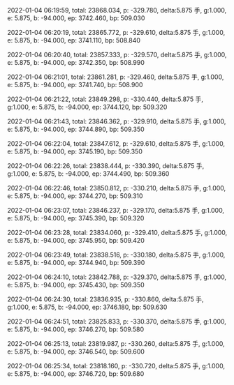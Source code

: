 2022-01-04 06:19:59, total: 23868.034, p: -329.780, delta:5.875 手, g:1.000, e: 5.875, b: -94.000, ep: 3742.460, bp: 509.030

2022-01-04 06:20:19, total: 23865.772, p: -329.610, delta:5.875 手, g:1.000, e: 5.875, b: -94.000, ep: 3741.110, bp: 508.840

2022-01-04 06:20:40, total: 23857.333, p: -329.570, delta:5.875 手, g:1.000, e: 5.875, b: -94.000, ep: 3742.350, bp: 508.990

2022-01-04 06:21:01, total: 23861.281, p: -329.460, delta:5.875 手, g:1.000, e: 5.875, b: -94.000, ep: 3741.740, bp: 508.900

2022-01-04 06:21:22, total: 23849.298, p: -330.440, delta:5.875 手, g:1.000, e: 5.875, b: -94.000, ep: 3744.120, bp: 509.320

2022-01-04 06:21:43, total: 23846.362, p: -329.910, delta:5.875 手, g:1.000, e: 5.875, b: -94.000, ep: 3744.890, bp: 509.350

2022-01-04 06:22:04, total: 23847.612, p: -329.610, delta:5.875 手, g:1.000, e: 5.875, b: -94.000, ep: 3745.190, bp: 509.350

2022-01-04 06:22:26, total: 23838.444, p: -330.390, delta:5.875 手, g:1.000, e: 5.875, b: -94.000, ep: 3744.490, bp: 509.360

2022-01-04 06:22:46, total: 23850.812, p: -330.210, delta:5.875 手, g:1.000, e: 5.875, b: -94.000, ep: 3744.270, bp: 509.310

2022-01-04 06:23:07, total: 23846.237, p: -329.170, delta:5.875 手, g:1.000, e: 5.875, b: -94.000, ep: 3745.390, bp: 509.320

2022-01-04 06:23:28, total: 23834.060, p: -329.410, delta:5.875 手, g:1.000, e: 5.875, b: -94.000, ep: 3745.950, bp: 509.420

2022-01-04 06:23:49, total: 23838.516, p: -330.180, delta:5.875 手, g:1.000, e: 5.875, b: -94.000, ep: 3744.940, bp: 509.390

2022-01-04 06:24:10, total: 23842.788, p: -329.370, delta:5.875 手, g:1.000, e: 5.875, b: -94.000, ep: 3745.430, bp: 509.350

2022-01-04 06:24:30, total: 23836.935, p: -330.860, delta:5.875 手, g:1.000, e: 5.875, b: -94.000, ep: 3746.180, bp: 509.630

2022-01-04 06:24:51, total: 23825.833, p: -330.370, delta:5.875 手, g:1.000, e: 5.875, b: -94.000, ep: 3746.270, bp: 509.580

2022-01-04 06:25:13, total: 23819.987, p: -330.260, delta:5.875 手, g:1.000, e: 5.875, b: -94.000, ep: 3746.540, bp: 509.600

2022-01-04 06:25:34, total: 23818.160, p: -330.720, delta:5.875 手, g:1.000, e: 5.875, b: -94.000, ep: 3746.720, bp: 509.680